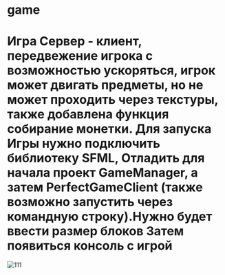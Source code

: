 # game


# Игра Сервер - клиент, передвежение игрока с возможностью ускоряться, игрок может двигать предметы, но не может проходить через текстуры, также добавлена функция собирание монетки. Для запуска Игры нужно подключить библиотеку SFML, Отладить для начала проект GameManager, а затем PerfectGameClient (также возможно запустить через командную строку).Нужно будет ввести размер блоков Затем появиться консоль с игрой      

![111](https://user-images.githubusercontent.com/72572241/146988165-5c12033e-f180-4a06-ad1a-30c72d5bfef6.png)
